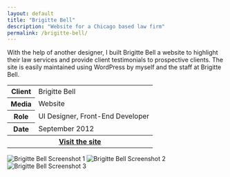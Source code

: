 ```yaml
---
layout: default
title: "Brigitte Bell"
description: "Website for a Chicago based law firm"
permalink: /brigitte-bell/
---
```


<section class="grid grid-item-12/12">
	<div class="grid-item-12/12 grid-item-7/12@md">
		<p>With the help of another designer, I built Brigitte Bell a website to highlight their law services and provide client testimonials to prospective clients. The site is easily maintained using WordPress by myself and the staff at Brigitte Bell.</p>
	</div>
	<aside class="project-meta grid-item-12/12 grid-item-5/12@md">
		<table>
			<tbody>
				<tr>
					<th>Client</th>
					<td>Brigitte Bell</td>
				</tr>
				<tr>
					<th>Media</th>
					<td>Website</td>
				</tr>
				<tr>
					<th>Role</th>
					<td>UI Designer, Front-End Developer</td>
				</tr>
				<tr>
					<th>Date</th>
					<td>September 2012</td>
				</tr>
				<tr>
					<th class="text-left" colspan="2">
						<a class="button mt-3" href="http://brigittebell.com">Visit the site</a>
					</th>
				</tr>
			</tbody>
		</table>
	</aside>
</section>
<section class="grid grid-item-12/12">
		<img class="grid-item-12/12" src="{{ site.cdn }}/brigitte-1.png" alt="Brigitte Bell Screenshot 1">
		<img class="grid-item-12/12 grid-item-6/12@md" src="{{ site.cdn }}/brigitte-2.png" alt="Brigitte Bell Screenshot 2">
		<img class="grid-item-12/12 grid-item-6/12@md" src="{{ site.cdn }}/brigitte-3.png" alt="Brigitte Bell Screenshot 3">
</section>
